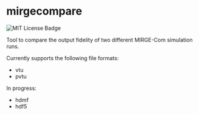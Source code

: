 # mirgecompare

![MIT License Badge](https://img.shields.io/badge/license-MIT-green)

Tool to compare the output fidelity of two different MIRGE-Com simulation runs.

Currently supports the following file formats:
* vtu
* pvtu

In progress:
* hdmf
* hdf5
